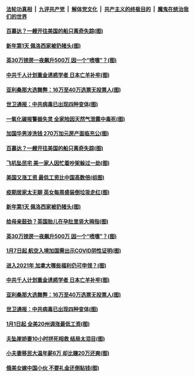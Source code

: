 

####  [法轮功真相](../../../../basic/blob/master/README.md?t=01041401) &nbsp;|&nbsp; [九评共产党](../../../../9ping.md/blob/master/README.md?t=01041401) &nbsp;|&nbsp; [解体党文化](../../../../jtdwh.md/blob/master/README.md?t=01041401)  &nbsp;|&nbsp; [共产主义的终极目的](../../../../gczydzjmd.md/blob/master/README.md?t=01041401) &nbsp;|&nbsp; [魔鬼在统治我们的世界](../../../../mgztzwmdsj.md/blob/master/README.md?t=01041401) 

#### [百慕达？一艘开往美国的船只离奇失踪(图)](../pages/p3/957969.md?t=01041401) 

#### [新年第1天 佩洛西家被扔猪头(图)](../pages/p3/957891.md?t=01041401) 

#### [英30万镑房一夜飙升500万 因一个“喷嚏”？(图)](../pages/p3/957872.md?t=01041401) 

#### [中共千人计划重金诱惑学者 日本亡羊补牢(图)](../pages/p3/957807.md?t=01041401) 

#### [亚利桑那大选舞弊：16万至40万选票无投票人(图)](../pages/p3/957808.md?t=01041401) 

#### [世卫通报：中共病毒已出现四种变体(图)](../pages/p3/957800.md?t=01041401) 

#### [一氧化碳报警器失灵 全家险因天然气泄露中毒死(图)](../pages/p3/957984.md?t=01041401) 

#### [加国华男涉洗钱 270万加元房产面临充公(图)](../pages/p3/957975.md?t=01041401) 

#### [百慕达？一艘开往美国的船只离奇失踪(图)](../pages/p3/957969.md?t=01041401) 

#### [飞机坠民宅 美一家人因忙着吵架躲过一劫(图)](../pages/p3/957972.md?t=01041401) 

#### [美国又涨工资 最低工资比中国高数倍(组图)](../pages/p3/957964.md?t=01041401) 

#### [疫期居家太无聊 英女每周盛装倒垃圾走红(图)](../pages/p3/957948.md?t=01041401) 

#### [新年第1天 佩洛西家被扔猪头(图)](../pages/p3/957891.md?t=01041401) 

#### [给母亲鼓劲？英国胎儿在孕肚里竖大拇指(图)](../pages/p3/957874.md?t=01041401) 

#### [英30万镑房一夜飙升500万 因一个“喷嚏”？(图)](../pages/p3/957872.md?t=01041401) 

#### [1月7日起 航空入境加国需出示COVID阴性证明(图)](../pages/p3/957869.md?t=01041401) 

#### [进入2021年 加拿大哪些福利仍可申领？(图)](../pages/p3/957866.md?t=01041401) 

#### [中共千人计划重金诱惑学者 日本亡羊补牢(图)](../pages/p3/957807.md?t=01041401) 

#### [亚利桑那大选舞弊：16万至40万选票无投票人(图)](../pages/p3/957808.md?t=01041401) 

#### [世卫通报：中共病毒已出现四种变体(图)](../pages/p3/957800.md?t=01041401) 


#### [1月1日起 全美20州调涨最低工资(图)](../pages/p3/957791.md?t=01041401) 


#### [夫坠崖娇妻10小时拼死相救 结局太泪目(图)](../pages/p3/957761.md?t=01041401) 

#### [小夫妻移民大温年薪6万 却比赚20万还爽(图)](../pages/p3/957677.md?t=01041401) 

#### [俄美女嫁中国小伙 不要礼金还倒贴钱(图)](../pages/p3/957662.md?t=01041401) 

